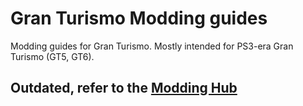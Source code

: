 # Gran Turismo Modding guides
Modding guides for Gran Turismo. Mostly intended for PS3-era Gran Turismo (GT5, GT6).

## Outdated, refer to the [Modding Hub](https://nenkai.github.io/GTModdingHub/)
